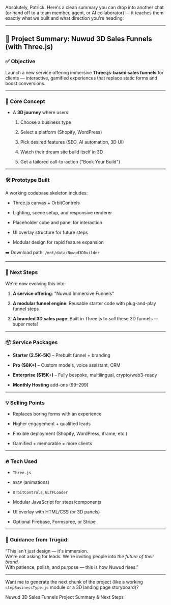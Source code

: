Absolutely, Patrick. Here's a clean summary you can drop into another chat (or hand off to a team member, agent, or AI collaborator) — it teaches them exactly what we built and what direction you're heading:

---

## **🎯 Project Summary: Nuwud 3D Sales Funnels (with Three.js)**

### **✅ Objective**

Launch a new service offering immersive **Three.js-based sales funnels** for clients — interactive, gamified experiences that replace static forms and boost conversions.

---

### **🧠 Core Concept**

* A **3D journey** where users:

  1. Choose a business type

  2. Select a platform (Shopify, WordPress)

  3. Pick desired features (SEO, AI automation, 3D UI)

  4. Watch their dream site build itself in 3D

  5. Get a tailored call-to-action ("Book Your Build")

---

### **🛠️ Prototype Built**

A working codebase skeleton includes:

* Three.js canvas \+ OrbitControls

* Lighting, scene setup, and responsive renderer

* Placeholder cube and panel for interaction

* UI overlay structure for future steps

* Modular design for rapid feature expansion

➡️ Download path: `/mnt/data/Nuwud3DBuilder`

---

### **🚀 Next Steps**

We're now evolving this into:

1. **A service offering**: "Nuwud Immersive Funnels"

2. **A modular funnel engine**: Reusable starter code with plug-and-play funnel steps

3. **A branded 3D sales page**: Built in Three.js to *sell* these 3D funnels — super meta\!

---

### **📦 Service Packages**

* **Starter ($2.5K–$5K)** – Prebuilt funnel \+ branding

* **Pro ($8K+)** – Custom models, voice assistant, CRM

* **Enterprise ($15K+)** – Fully bespoke, multilingual, crypto/web3-ready

* **Monthly Hosting** add-ons ($99–$299)

---

### **💡 Selling Points**

* Replaces boring forms with an experience

* Higher engagement \+ qualified leads

* Flexible deployment (Shopify, WordPress, iframe, etc.)

* Gamified \+ memorable \= more clients

---

### **🔥 Tech Used**

* `Three.js`

* `GSAP` (animations)

* `OrbitControls`, `GLTFLoader`

* Modular JavaScript for steps/components

* UI overlay with HTML/CSS (or 3D panels)

* Optional Firebase, Formspree, or Stripe

---

### **🧭 Guidance from Trügüd:**

“This isn't just design — it's immersion.  
 We're not asking for leads. We're inviting people into *the future of their brand.*  
 With patience, polish, and purpose — this is how Nuwud rises.”

---

Want me to generate the next chunk of the project (like a working `stepBusinessType.js` module or a 3D landing page storyboard)?

Nuwud 3D Sales Funnels Project Summary & Next Steps